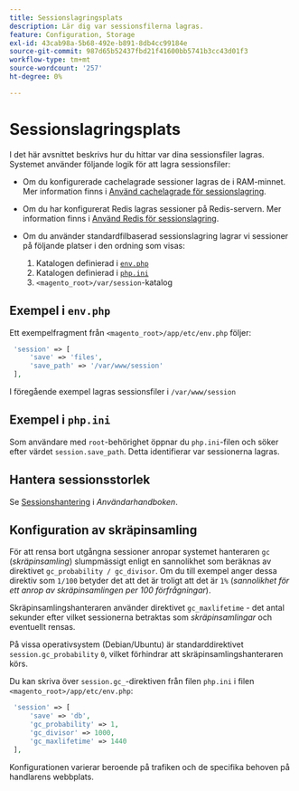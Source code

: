 ```yaml
---
title: Sessionslagringsplats
description: Lär dig var sessionsfilerna lagras.
feature: Configuration, Storage
exl-id: 43cab98a-5b68-492e-b891-8db4cc99184e
source-git-commit: 987d65b52437fbd21f41600bb5741b3cc43d01f3
workflow-type: tm+mt
source-wordcount: '257'
ht-degree: 0%

---
```


# Sessionslagringsplats

I det här avsnittet beskrivs hur du hittar var dina sessionsfiler lagras. Systemet använder följande logik för att lagra sessionsfiler:

- Om du konfigurerade cachelagrade sessioner lagras de i RAM-minnet. Mer information finns i [Använd cachelagrade för sessionslagring](memcached.md).
- Om du har konfigurerat Redis lagras sessioner på Redis-servern. Mer information finns i [Använd Redis för sessionslagring](../cache/redis-session.md).
- Om du använder standardfilbaserad sessionslagring lagrar vi sessioner på följande platser i den ordning som visas:

   1. Katalogen definierad i [`env.php`](#example-in-envphp)
   1. Katalogen definierad i [`php.ini`](#example-in-phpini)
   1. `<magento_root>/var/session`-katalog

## Exempel i `env.php`

Ett exempelfragment från `<magento_root>/app/etc/env.php` följer:

```php
 'session' => [
     'save' => 'files',
     'save_path' => '/var/www/session'
 ],
```

I föregående exempel lagras sessionsfiler i `/var/www/session`

## Exempel i `php.ini`

Som användare med `root`-behörighet öppnar du `php.ini`-filen och söker efter värdet `session.save_path`. Detta identifierar var sessionerna lagras.

## Hantera sessionsstorlek

Se [Sessionshantering](https://experienceleague.adobe.com/en/docs/commerce-admin/systems/security/security-session-management) i _Användarhandboken_.

## Konfiguration av skräpinsamling

För att rensa bort utgångna sessioner anropar systemet hanteraren `gc` (_skräpinsamling_) slumpmässigt enligt en sannolikhet som beräknas av direktivet `gc_probability / gc_divisor`. Om du till exempel anger dessa direktiv som `1/100` betyder det att det är troligt att det är `1%` (_sannolikhet för ett anrop av skräpinsamlingen per 100 förfrågningar_).

Skräpinsamlingshanteraren använder direktivet `gc_maxlifetime` - det antal sekunder efter vilket sessionerna betraktas som _skräpinsamlingar_ och eventuellt rensas.

På vissa operativsystem (Debian/Ubuntu) är standarddirektivet `session.gc_probability` `0`, vilket förhindrar att skräpinsamlingshanteraren körs.

Du kan skriva över `session.gc_`-direktiven från filen `php.ini` i filen `<magento_root>/app/etc/env.php`:

```php
 'session' => [
     'save' => 'db',
     'gc_probability' => 1,
     'gc_divisor' => 1000,
     'gc_maxlifetime' => 1440
 ],
```

Konfigurationen varierar beroende på trafiken och de specifika behoven på handlarens webbplats.
